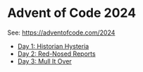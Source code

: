 # Advent of Code 2024

See: https://adventofcode.com/2024

- [Day 1: Historian Hysteria](day_1/README.md)
- [Day 2: Red-Nosed Reports](day_2/README.md)
- [Day 3: Mull It Over](day_3/README.md)
